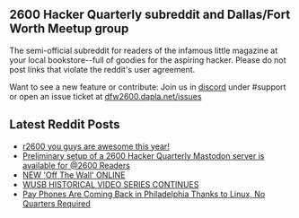 ## 2600 Hacker Quarterly subreddit and Dallas/Fort Worth Meetup group
The semi-official subreddit for readers of the infamous little magazine at your local bookstore--full of goodies for the aspiring hacker. Please do not post links that violate the reddit's user agreement.

Want to see a new feature or contribute: 
Join us in [discord](https://dfw2600.dapla.net/chat) under #support or open an issue ticket at [dfw2600.dapla.net/issues](https://dfw2600.dapla.net/issues)

## Latest Reddit Posts
<!-- BLOG-POST-LIST:START -->
- [r2600 you guys are awesome this year!](https://www.reddit.com/r/2600/comments/zhdciu/r2600_you_guys_are_awesome_this_year/)
- [Preliminary setup of a 2600 Hacker Quarterly Mastodon server is available for @2600 Readers](https://www.reddit.com/r/2600/comments/zetywf/preliminary_setup_of_a_2600_hacker_quarterly/)
- [NEW 'Off The Wall' ONLINE](https://2600.com/wall/06-12-2022)
- [WUSB HISTORICAL VIDEO SERIES CONTINUES](https://2600.com/content/wusb-historical-video-series-continues)
- [Pay Phones Are Coming Back in Philadelphia Thanks to Linux, No Quarters Required](https://www.reddit.com/r/2600/comments/z9rrkz/pay_phones_are_coming_back_in_philadelphia_thanks/)
<!-- BLOG-POST-LIST:END -->
